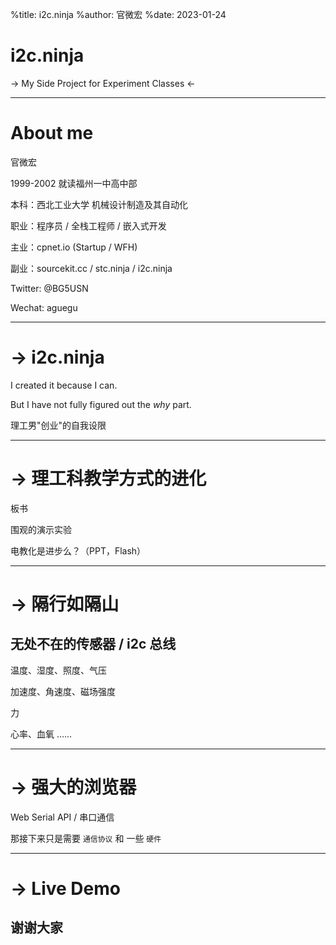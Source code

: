 %title: i2c.ninja
%author: 官微宏
%date: 2023-01-24

i2c.ninja
===

-> My Side Project for Experiment Classes <-

---

About me
===

官微宏

1999-2002 就读福州一中高中部

本科：西北工业大学 机械设计制造及其自动化

职业：程序员 / 全栈工程师 / 嵌入式开发

主业：cpnet.io (Startup / WFH)

副业：sourcekit.cc / stc.ninja / i2c.ninja

Twitter: @BG5USN

Wechat: aguegu

---

-> i2c.ninja
===

I created it because I can.

But I have not fully figured out the *why* part.

理工男"创业"的自我设限

---

-> 理工科教学方式的进化
===

板书

围观的演示实验

电教化是进步么？（PPT，Flash）

---

-> 隔行如隔山
===

## 无处不在的传感器 / i2c 总线

温度、湿度、照度、气压

加速度、角速度、磁场强度

力

心率、血氧 ……

---

-> 强大的浏览器
===

Web Serial API / 串口通信

那接下来只是需要 `通信协议` 和 一些 `硬件`

---

-> Live Demo
===

谢谢大家
---
